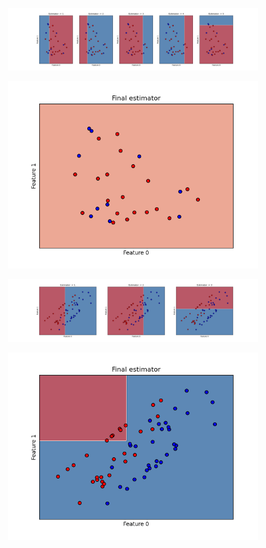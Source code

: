 <p align="center">
  <img width="400" src="plots/Q5A_Fig1.png">
</p>

<p align="center">
  <img width="400" src="plots/Q5A_Fig2.png">
</p>

<p align="center">
  <img width="400" src="plots/Q5B_Fig1.png">
</p>

<p align="center">
  <img width="400" src="plots/Q5B_Fig2.png">
</p>

